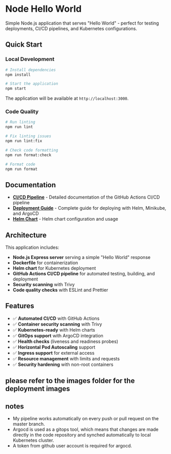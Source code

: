 # Node Hello World

Simple Node.js application that serves "Hello World" - perfect for testing deployments, CI/CD pipelines, and Kubernetes configurations.

## Quick Start

### Local Development

```bash
# Install dependencies
npm install

# Start the application
npm start
```

The application will be available at `http://localhost:3000`.

### Code Quality

```bash
# Run linting
npm run lint

# Fix linting issues
npm run lint:fix

# Check code formatting
npm run format:check

# Format code
npm run format
```

## Documentation

- **[CI/CD Pipeline](CI-CD.md)** - Detailed documentation of the GitHub Actions CI/CD pipeline
- **[Deployment Guide](DEPLOY.md)** - Complete guide for deploying with Helm, Minikube, and ArgoCD
- **[Helm Chart](helm/node-hello/README.md)** - Helm chart configuration and usage

## Architecture

This application includes:

- **Node.js Express server** serving a simple "Hello World" response
- **Dockerfile** for containerization
- **Helm chart** for Kubernetes deployment
- **GitHub Actions CI/CD pipeline** for automated testing, building, and deployment
- **Security scanning** with Trivy
- **Code quality checks** with ESLint and Prettier

## Features

- ✅ **Automated CI/CD** with GitHub Actions
- ✅ **Container security scanning** with Trivy
- ✅ **Kubernetes-ready** with Helm charts
- ✅ **GitOps support** with ArgoCD integration
- ✅ **Health checks** (liveness and readiness probes)
- ✅ **Horizontal Pod Autoscaling** support
- ✅ **Ingress support** for external access
- ✅ **Resource management** with limits and requests
- ✅ **Security hardening** with non-root containers


## please refer to the images folder for the deployment images
## notes 
- My pipeline works automatically on every push or pull request on the master branch.
- Argocd is used as a gitops tool, which means that changes are made directly in the code repository and synched automatically to local         Kubernetes cluster.
- A token from github user account is required for argocd.